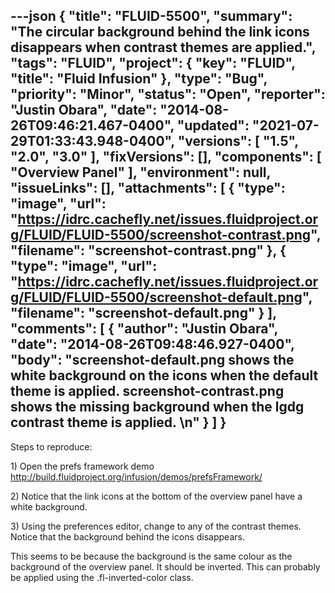 ---json
{
  "title": "FLUID-5500",
  "summary": "The circular background behind the link icons disappears when contrast themes are applied.",
  "tags": "FLUID",
  "project": {
    "key": "FLUID",
    "title": "Fluid Infusion"
  },
  "type": "Bug",
  "priority": "Minor",
  "status": "Open",
  "reporter": "Justin Obara",
  "date": "2014-08-26T09:46:21.467-0400",
  "updated": "2021-07-29T01:33:43.948-0400",
  "versions": [
    "1.5",
    "2.0",
    "3.0"
  ],
  "fixVersions": [],
  "components": [
    "Overview Panel"
  ],
  "environment": null,
  "issueLinks": [],
  "attachments": [
    {
      "type": "image",
      "url": "https://idrc.cachefly.net/issues.fluidproject.org/FLUID/FLUID-5500/screenshot-contrast.png",
      "filename": "screenshot-contrast.png"
    },
    {
      "type": "image",
      "url": "https://idrc.cachefly.net/issues.fluidproject.org/FLUID/FLUID-5500/screenshot-default.png",
      "filename": "screenshot-default.png"
    }
  ],
  "comments": [
    {
      "author": "Justin Obara",
      "date": "2014-08-26T09:48:46.927-0400",
      "body": "screenshot-default.png shows the white background on the icons when the default theme is applied. screenshot-contrast.png shows the missing background when the lgdg contrast theme is applied.&#x20;\n"
    }
  ]
}
---
Steps to reproduce:

1\) Open the prefs framework demo\
<http://build.fluidproject.org/infusion/demos/prefsFramework/>

2\) Notice that the link icons at the bottom of the overview panel have a white background.

3\) Using the preferences editor, change to any of the contrast themes.\
Notice that the background behind the icons disappears.

This seems to be because the background is the same colour as the background of the overview panel. It should be inverted. This can probably be applied using the .fl-inverted-color class.

        